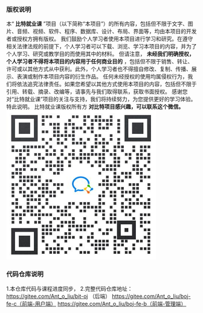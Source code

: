 ### 版权说明
本“  **比特就业课**  ”项目（以下简称“本项目”）的所有内容，包括但不限于文字、图片、音频、视频、软件、程序、数据库、设计、布局、界面等，均由本项目的开发者或授权方拥有版权。 我们鼓励个人学习者使用本项目进行学习和研究。在遵守相关法律法规的前提下，个人学习者可以下载、浏览、学习本项目的内容，并为了个人学习、研究或教学目的而使用其中的材料。 但请注意，  **未经我们明确授权，个人学习者不得将本项目的内容用于任何商业目的**  ，包括但不限于销售、转让、许可或以其他方式从中获利。此外，个人学习者也不得擅自修改、复制、传播、展示、表演或制作本项目内容的衍生作品。 任何未经授权的使用均属侵权行为，我们将依法追究法律责任。如果您希望以其他方式使用本项目的内容，包括但不限于引用、转载、摘录、改编等，请事先与我们取得联系，获取书面授权。 感谢您对“比特就业课”项目的关注与支持，我们将持续努力，为您提供更好的学习体验。 特此说明。 比特就业课版权所有方
**对比特项目感兴趣，可以联系这个微信。**
![img.png](img.png)

### 代码仓库说明
1.本仓库代码与课程进度同步，
2.完整代码仓库地址：
    https://gitee.com/Ant_o_liu/bit-oj  （后端）
    https://gitee.com/Ant_o_liu/boj-fe-c（前端-用户端）
    https://gitee.com/Ant_o_liu/boj-fe-b（前端-管理端）